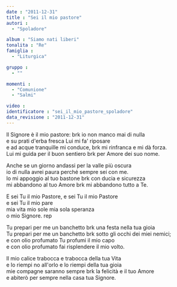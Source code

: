 ```yaml
---
date : "2011-12-31"
title : "Sei il mio pastore"
autori : 
  - "Spoladore"

album : "Siamo nati liberi"
tonalita : "Re"
famiglia : 
  - "Liturgica"

gruppo : 
  - ""

momenti : 
  - "Comunione"
  - "Salmi"

video : 
identificatore : "sei_il_mio_pastore_spoladore"
data_revisione : "2011-12-31"
---
```

  
  
  
Il Signore è il mio pastore: brk io non manco mai di nulla  
e su prati d'erba fresca Lui mi fa' riposare  
e ad acque tranquille mi conduce, brk mi rinfranca e mi dà forza.  
Lui mi guida per il buon sentiero brk per Amore dei suo nome.    
  
  
  
Anche se un giorno andassi per la valle più oscura  
io di nulla avrei paura perché sempre sei con me.  
Io mi appoggio al tuo bastone brk con ducia e sicurezza  
mi abbandono al tuo Amore brk mi abbandono tutto a Te.  
  
  
  
E sei Tu il mio Pastore, e sei Tu il mio Pastore    
e sei Tu il mio pare  
mia vita mio sole mia sola speranza   
o mio Signore. rep    
  
  
  
  
Tu prepari per me un banchetto brk una festa nella tua gioia  
Tu prepari per me un banchetto brk sotto gli occhi dei miei nemici;  
e con olio profumato Tu profumi il mio capo  
e con olio profumato fai risplendere il mio volto.  
  
  
  
Il mio calice trabocca e trabocca della tua Vita  
e lo riempi no all'orlo e lo riempi della tua gioia  
mie compagne saranno sempre brk la felicità e il tuo Amore  
e abiterò per sempre nella casa tua Signore.  
  
  
  
  

